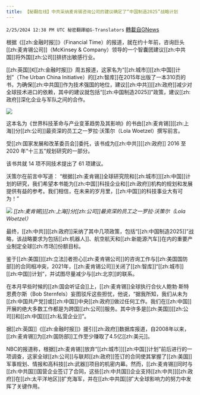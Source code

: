 ```yaml
---
title: 【秘翻在线】中共采纳麦肯锡咨询公司的建议确定了“中国制造2025”战略计划
---
```

`2/25/2024 12:38 PM UTC 秘密翻譯組G-Translators` [轉載自GNews](https://gnews.org/articles/2339735)

根据《[[zh:金融时报]]》（Financial Time）的报道，就在约十年前，咨询巨头[[zh:麦肯锡公司]]（McKinsey & Company）领导的一个智囊团建议[[zh:中共国]]将外国[[zh:公司]]排挤出敏感行业。

[[zh:英国]]《[[zh:金融时报]]》周五报道，这家名为“[[zh:城市]][[zh:中国]]计划”（The Urban China Initiative）的[[zh:智库]]在2015年出版了一本310页的书，为确保[[zh:中共国]]作为技术强国的地位，建议[[zh:中共]][[zh:政府]]减少对全球技术进口的依赖，其中的建议就包括“[[zh:中国制造2025]]”政策，建议[[zh:政府]]深化企业与军队之间的合作。

![](ipfs://QmPGzG3iqs6dvQuLGW598dZYP6GqM7Pu1CmBT15n9wap4N?.png)

这本名为《世界科技革命与产业变革趋势及其影响》的书由[[zh:麦肯锡]][[zh:上海]]分[[zh:公司]]最资深的员工之一罗拉·沃策尔（Lola Woetzel）撰写前言。

受[[zh:国家发展和改革委员会]]委托，该书成为[[zh:中共]][[zh:政府]] 2016 至 2020 年“十三五”规划研究的一部分。

该书共就 14 项不同技术提出了 61 项建议。

沃策尔在前言中写道： “根据[[zh:麦肯锡]]全球研究院和[[zh:城市]][[zh:中国]]计划的研究，我们希望本书能为[[zh:中国]]科技企业和[[zh:政府]]机构的规划和发展提供有益的参考。我们相信，在未来的岁月里，[[zh:中国]]的科技事业大有可为！”


![](ipfs://QmdaJyETmfV1H72r3veJxWKt3Df3Pz1xauiRfVZt4fgWwU?.png)
*[[zh:麦肯锡]][[zh:上海]]分[[zh:公司]]最资深的员工之一罗拉·沃策尔（Lola Woetzel）*

最终，[[zh:中共]][[zh:政府]]采纳了其中几项政策，包括“[[zh:中国制造2025]]”战略，该战略要求为包括[[zh:机器人]]、航空航天和[[zh:新能源汽车]]在内的重要产业制定全球[[zh:市场]]份额目标。

鉴于[[zh:美国]][[zh:立法]]者担心[[zh:麦肯锡公司]]的咨询工作与[[zh:美国国防部]]的合同相冲突，2021年，[[zh:麦肯锡公司]]关闭了[[zh:智库]]“[[zh:城市]][[zh:中国]]计划”，并试图尽量减少与[[zh:北京]]的联系。

在本月早些时候的[[zh:国会听证会]]上，[[zh:麦肯锡]]全球执行合伙人鲍勃·斯特恩费尔斯（Bob Sternfels）妄图驳斥这些担忧，他说，“据我所知，我们从未为[[zh:中国共产党]]或[[zh:中国]]中央[[zh:政府]]做过任何工作。我们在[[zh:中国]]开展的绝大多数工作都是为跨国[[zh:公司]]服务。其中许多是[[zh:美国]][[zh:公司]]和[[zh:中国]][[zh:私营企业]]”。

据[[zh:英国]]《[[zh:金融时报]]》援引[[zh:政府]]数据库报道，自2008年以来，[[zh:麦肯锡]]为[[zh:国防部]]工作至少赚取了4.5亿[[zh:美元]]。

NBC的报道称，根据[[zh:麦肯锡]]放弃“[[zh:城市]][[zh:中国]]计划”前后进行的一项调查，这家全球[[zh:公司]]与联邦[[zh:政府]]签订的合同使其掌握了[[zh:美国]]军事规划、情报和高科技[[zh:武器]]项目的机密内幕。然而，[[zh:麦肯锡]]同时与[[zh:中共国]]国营企业签订了合同，这些[[zh:中共国]]企业支持[[zh:中共]][[zh:政府]]在[[zh:太平洋地区]]扩充海军，并在[[zh:中共国]]扩大全球影响力的努力中发挥了关键作用。
